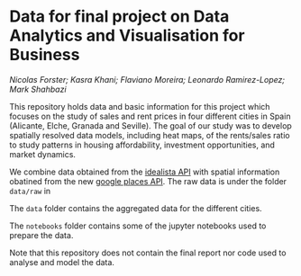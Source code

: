 # Data for final project on Data Analytics and Visualisation for Business

_Nicolas Forster; Kasra Khani; Flaviano Moreira; Leonardo Ramirez-Lopez; Mark Shahbazi_

This repository holds data and basic information for this project which focuses on the study of sales and rent prices in four different cities in Spain (Alicante, Elche, Granada and Seville). The goal of our study was to develop spatially resolved data models, including heat maps, of the rents/sales ratio to study patterns in housing affordability, investment opportunities, and market dynamics.

We combine data obtained from the [idealista API](https://www.idealista.com/en/data/asesoramiento-inmobiliario-tecnologico/analisis-mercado-inmobiliario/)
with spatial information obatined from the new [google places API](https://developers.google.com/maps/documentation/places/web-service/op-overview/). The raw data is under the folder `data/raw` in 

The `data` folder contains the aggregated data for the different cities. 

The `notebooks` folder contains some of the jupyter notebooks used to prepare the data. 

Note that this repository does not contain the final report nor code used to analyse and model the data. 
